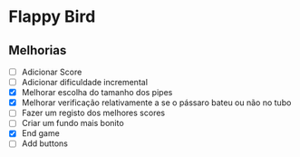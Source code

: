 # Flappy Bird

## Melhorias

 - [ ] Adicionar Score
 - [ ] Adicionar dificuldade incremental
 - [x] Melhorar escolha do tamanho dos pipes
 - [x] Melhorar verificação relativamente a se o pássaro bateu ou não no tubo
 - [ ] Fazer um registo dos melhores scores
 - [ ] Criar um fundo mais bonito
 - [x] End game
 - [ ] Add buttons

